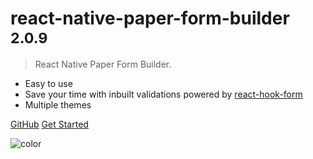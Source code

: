# react-native-paper-form-builder <small>2.0.9</small>

> React Native Paper Form Builder.

- Easy to use
- Save your time with inbuilt validations powered by [react-hook-form](https://react-hook-form.com/)
- Multiple themes

[GitHub](https://github.com/fateh999/react-native-paper-form-builder)
[Get Started](/README)

![color](#f2fcfe)
